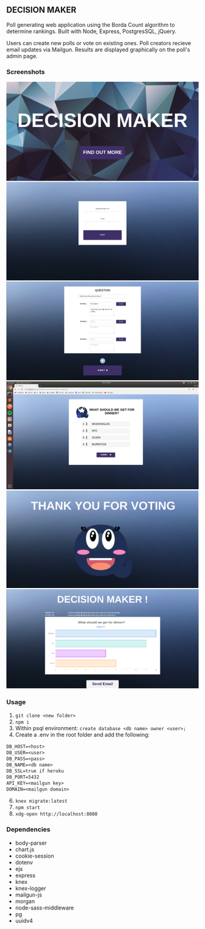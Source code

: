 ## DECISION MAKER

Poll generating web application using the Borda Count algorithm to determine rankings. Built with Node, Express, PostgresSQL, jQuery.

Users can create new polls or vote on existing ones. Poll creators recieve email updates via Mailgun. Results are displayed graphically on the poll's admin page.   

### Screenshots

![image](./public/images/screenshots/home.png)
![image](./public/images/screenshots/login.png)
![image](./public/images/screenshots/new.png)
![image](./public/images/screenshots/vote.png)
![image](./public/images/screenshots/thanks.png)
![image](./public/images/screenshots/results.png)

### Usage

1. ```git clone <new folder>```
2. ```npm i``` 
3. Within psql environment: ```create database <db name> owner <user>;```
4. Create a .env in the root folder and add the following:
```
DB_HOST=<host>
DB_USER=<user>
DB_PASS=<pass>
DB_NAME=<db name>
DB_SSL=true if heroku
DB_PORT=5432
API_KEY=<mailgun key>
DOMAIN=<mailgun domain>
```
6. ```knex migrate:latest```
7. ```npm start```
8. ```xdg-open http://localhost:8080```

### Dependencies

* body-parser
* chart.js
* cookie-session
* dotenv
* ejs
* express
* knex
* knex-logger
* mailgun-js
* morgan
* node-sass-middleware
* pg
* uuidv4

